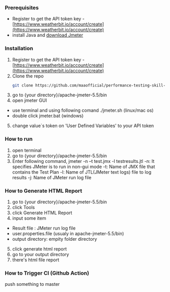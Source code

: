 <!-- GETTING STARTED -->
### Prerequisites

- Register to get the API token key -  [https://www.weatherbit.io/account/create](https://www.weatherbit.io/account/create)
- install Java and [download Jmeter](https://jmeter.apache.org/download_jmeter.cgi)

### Installation
1. Register to get the API token key -  [https://www.weatherbit.io/account/create](https://www.weatherbit.io/account/create)
2. Clone the repo
   ```sh
   git clone https://github.com/maaofficial/performance-testing-skill-test.git
   ```
3. go to {your directory}/apache-jmeter-5.5/bin
4. open jmeter GUI
- use terminal and using following comand ./jmeter.sh (linux/mac os)
- double click jmeter.bat (windows)
5. change value`s token on 'User Defined Variables' to your API token

### How to run
1. open terminal
2. go to {your directory}/apache-jmeter-5.5/bin
3. Enter following command, jmeter -n –t test.jmx -l testresults.jtl
-n: It specifies JMeter is to run in non-gui mode
-t: Name of JMX file that contains the Test Plan
-l: Name of JTL(JMeter text logs) file to log results
-j: Name of JMeter run log file

### How to Generate HTML Report
1. go to {your directory}/apache-jmeter-5.5/bin
2. click Tools
3. click Generate HTML Report
4. input some item
 - Result file : JMeter run log file
 - user.properties.file (usualy in apache-jmeter-5.5/bin) 
 - output directory: empity folder directory
5. click generate html report
6. go to your output directory
7. there's html file report

### How to Trigger CI (Github Action)
push something to master
